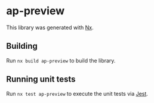 # ap-preview

This library was generated with [Nx](https://nx.dev).

## Building

Run `nx build ap-preview` to build the library.

## Running unit tests

Run `nx test ap-preview` to execute the unit tests via [Jest](https://jestjs.io).
